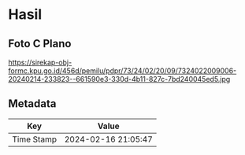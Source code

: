 # Hasil

## Foto C Plano

https://sirekap-obj-formc.kpu.go.id/456d/pemilu/pdpr/73/24/02/20/09/7324022009006-20240214-233823--661590e3-330d-4b11-827c-7bd240045ed5.jpg


## Metadata

| Key        | Value               |
| ---------- | ------------------- |
| Time Stamp | 2024-02-16 21:05:47 |



